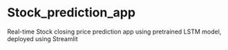 # Stock_prediction_app

Real-time Stock closing price prediction app using pretrained LSTM model, deployed using Streamlit
